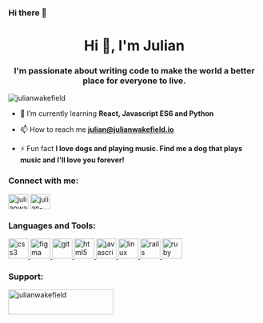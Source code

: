 ### Hi there 👋

<h1 align="center">Hi 👋, I'm Julian</h1>
<h3 align="center">I'm passionate about writing code to make the world a better place for everyone to live.</h3>

<p align="left"> <img src="https://komarev.com/ghpvc/?username=julianwakefield&label=Profile%20views&color=0e75b6&style=flat" alt="julianwakefield" /> </p>

- 🌱 I’m currently learning **React, Javascript ES6 and Python**

- 📫 How to reach me **julian@julianwakefield.io**

- ⚡ Fun fact **I love dogs and playing music. Find me a dog that plays music and I'll love you forever!**

<h3 align="left">Connect with me:</h3>
<p align="left">
<a href="https://twitter.com/julianwakefield" target="blank"><img align="center" src="https://cdn.jsdelivr.net/npm/simple-icons@3.0.1/icons/twitter.svg" alt="julianwakefield" height="30" width="40" /></a>
<a href="https://linkedin.com/in/julian-wakefield" target="blank"><img align="center" src="https://cdn.jsdelivr.net/npm/simple-icons@3.0.1/icons/linkedin.svg" alt="julian-wakefield" height="30" width="40" /></a>
</p>

<h3 align="left">Languages and Tools:</h3>
<p align="left"> <a href="https://www.w3schools.com/css/" target="_blank"> <img src="https://devicons.github.io/devicon/devicon.git/icons/css3/css3-original-wordmark.svg" alt="css3" width="40" height="40"/> </a> <a href="https://www.figma.com/" target="_blank"> <img src="https://www.vectorlogo.zone/logos/figma/figma-icon.svg" alt="figma" width="40" height="40"/> </a> <a href="https://git-scm.com/" target="_blank"> <img src="https://www.vectorlogo.zone/logos/git-scm/git-scm-icon.svg" alt="git" width="40" height="40"/> </a> <a href="https://www.w3.org/html/" target="_blank"> <img src="https://devicons.github.io/devicon/devicon.git/icons/html5/html5-original-wordmark.svg" alt="html5" width="40" height="40"/> </a> <a href="https://developer.mozilla.org/en-US/docs/Web/JavaScript" target="_blank"> <img src="https://devicons.github.io/devicon/devicon.git/icons/javascript/javascript-original.svg" alt="javascript" width="40" height="40"/> </a> <a href="https://www.linux.org/" target="_blank"> <img src="https://devicons.github.io/devicon/devicon.git/icons/linux/linux-original.svg" alt="linux" width="40" height="40"/> </a> <a href="https://rubyonrails.org" target="_blank"> <img src="https://devicons.github.io/devicon/devicon.git/icons/rails/rails-original-wordmark.svg" alt="rails" width="40" height="40"/> </a> <a href="https://www.ruby-lang.org/en/" target="_blank"> <img src="https://devicons.github.io/devicon/devicon.git/icons/ruby/ruby-original-wordmark.svg" alt="ruby" width="40" height="40"/> </a> </p>

<h3 align="left">Support:</h3>
<p><a href="https://www.buymeacoffee.com/julianwakefield"> <img align="left" src="https://cdn.buymeacoffee.com/buttons/v2/default-yellow.png" height="50" width="210" alt="julianwakefield" /></a></p><br><br>
